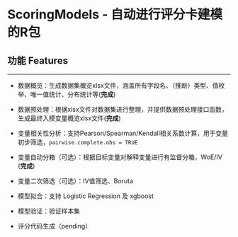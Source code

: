 # ScoringModels - 自动进行评分卡建模的R包

## 功能 Features
----------------------------------------------

* 数据概览：生成数据集概览xlsx文件，涵盖所有字段名、（推断）类型、值枚举、唯一值统计、分布统计等(**完成**)

* 数据预处理：根据xlsx文件对数据集进行整理，并提供数据预处理接口函数，生成最终入模变量概览xlsx文件(**完成**)

* 变量相关性分析：支持Pearson/Spearman/Kendall相关系数计算，用于变量初步筛选，`pairwise.complete.obs = TRUE`

* 变量自动分箱（可选）：根据目标变量对解释变量进行有监督分箱，WoE/IV (**完成**)

* 变量二次筛选（可选）：IV值筛选、Boruta

* 模型拟合：支持 Logistic Regression 及 xgboost

* 模型验证：验证样本集

* 评分代码生成（pending）
